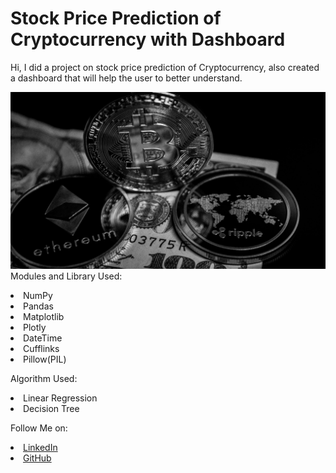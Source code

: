 # Stock Price Prediction of Cryptocurrency with Dashboard
Hi, I did a project on stock price prediction of Cryptocurrency, also created a dashboard that will help the user to better understand.

![](images/head.jpg)
<br>Modules and Library Used:
<li>NumPy
<li>Pandas
<li>Matplotlib
<li>Plotly
<li>DateTime
<li>Cufflinks
<li>Pillow(PIL)
  
Algorithm Used:
<li>Linear Regression
<li>Decision Tree
  
Follow Me on:
<li><a href=
"https://www.linkedin.com/in/sourav-saha-3136ab207">LinkedIn</a>

<li><a href=
"https://github.com/sourav-007">GitHub</a>

